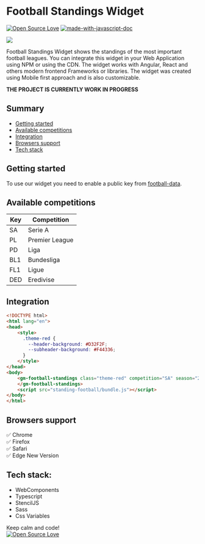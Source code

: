 # Football Standings Widget
[![Open Source Love](https://badges.frapsoft.com/os/mit/mit.svg?v=102)](https://github.com/ellerbrock/open-source-badge/)
[![made-with-javascript-doc](https://img.shields.io/badge/Made%20with-Javascript-1f425f.svg)](https://www.sphinx-doc.org/)

<img src="https://user-images.githubusercontent.com/6887120/94998705-30729580-05b4-11eb-8957-12b44d915fa5.png" />

Football Standings Widget shows the standings of the most important football leagues.
You can integrate this widget in your Web Application using NPM or using the CDN. The widget works with Angular, React and others modern frontend Frameworks or libraries.
The widget was created using Mobile first approach and is also customizable.

**THE PROJECT IS CURRENTLY WORK IN PROGRESS**

## Summary
- [Getting started](#getting-started)
- [Available competitions](#available-competitions)
- [Integration](#integration)
- [Browsers support](#browsers-support)
- [Tech stack](#tech-stack)

## Getting started
To use our widget you need to enable a public key from [football-data](https://www.football-data.org/).

## Available competitions
| Key | Competition |
| ------ | ------ |
| SA | Serie A |
| PL | Premier League |
| PD | Liga |
| BL1 | Bundesliga |
| FL1 | Ligue |
| DED | Eredivise |

## Integration
```html
<!DOCTYPE html>
<html lang="en">
<head>
    <style>
      .theme-red {
        --header-background: #D32F2F;
        --subheader-background: #F44336;
      }
    </style>
</head>
<body>
    <gm-football-standings class="theme-red" competition="SA" season="2019" key="public-key-here">
    </gm-football-standings>
    <script src="standing-football/bundle.js"></script>
</body>
</html>
```

## Browsers support
:white_check_mark: Chrome
<br/>
:white_check_mark: Firefox
<br/>
:white_check_mark: Safari
<br/>
:white_check_mark: Edge New Version

## Tech stack:
- WebComponents
- Typescript
- StencilJS
- Sass
- Css Variables

Keep calm and code!
<br>
[![Open Source Love](https://badges.frapsoft.com/os/v3/open-source.svg?v=102)](https://github.com/ellerbrock/open-source-badge/)